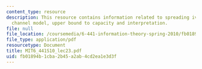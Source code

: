 ```yaml
---
content_type: resource
description: This resource contains information related to spreading iver fading channels,
  channel model, upper bound to capacity and interpretation.
file: null
file_location: /coursemedia/6-441-information-theory-spring-2010/fb01894b1cba2b45a2ab4cd2ea1e3d3f_MIT6_441S10_lec23.pdf
file_type: application/pdf
resourcetype: Document
title: MIT6_441S10_lec23.pdf
uid: fb01894b-1cba-2b45-a2ab-4cd2ea1e3d3f
---
```

